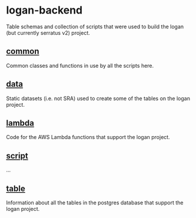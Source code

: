 # logan-backend

Table schemas and collection of scripts that were used to build the logan (but currently serratus v2) project.

## [common](common)

Common classes and functions in use by all the scripts here.

## [data](data)

Static datasets (i.e. not SRA) used to create some of the tables on the logan project.

## [lambda](lambda)

Code for the AWS Lambda functions that support the logan project.

## [script](script)

...

## [table](table)

Information about all the tables in the postgres database that support the logan project.
